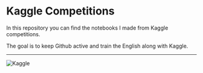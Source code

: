 # Kaggle Competitions 

In this repository you can find the notebooks I made from Kaggle competitions. 

The goal is to keep Github active and train the English along with Kaggle.


---

![Kaggle](https://wikiimg.tojsiabtv.com/wikipedia/commons/7/7c/Kaggle_logo.png)
